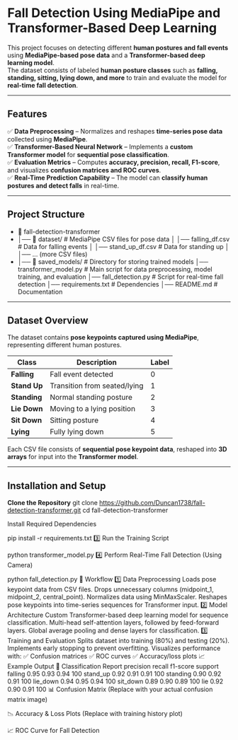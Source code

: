 # Fall Detection Using MediaPipe and Transformer-Based Deep Learning  

This project focuses on detecting different **human postures and fall events** using **MediaPipe-based pose data** and a **Transformer-based deep learning model**.  
The dataset consists of labeled **human posture classes** such as **falling, standing, sitting, lying down, and more** to train and evaluate the model for **real-time fall detection**.

---

##  Features
✅ **Data Preprocessing** – Normalizes and reshapes **time-series pose data** collected using **MediaPipe**.  
✅ **Transformer-Based Neural Network** – Implements a **custom Transformer model** for **sequential pose classification**.  
✅ **Evaluation Metrics** – Computes **accuracy, precision, recall, F1-score**, and visualizes **confusion matrices and ROC curves**.  
✅ **Real-Time Prediction Capability** – The model can **classify human postures and detect falls** in real-time.  

---

## Project Structure
- 📂 fall-detection-transformer 
- │── 📂 dataset/ # MediaPipe CSV files for pose data │ │── falling_df.csv # Data for falling events │ │── stand_up_df.csv # Data for standing up │ │── ... (more CSV files)
- │── 📂 saved_models/ # Directory for storing trained models │── transformer_model.py # Main script for data preprocessing, model training, and evaluation │──    fall_detection.py # Script for real-time fall detection │── requirements.txt # Dependencies │── README.md # Documentation


---

## Dataset Overview

The dataset contains **pose keypoints captured using MediaPipe**, representing different human postures.

| Class       | Description                        | Label |
|------------|------------------------------------|-------|
| **Falling**  | Fall event detected               | 0 |
| **Stand Up** | Transition from seated/lying      | 1 |
| **Standing** | Normal standing posture          | 2 |
| **Lie Down** | Moving to a lying position       | 3 |
| **Sit Down** | Sitting posture                  | 4 |
| **Lying**    | Fully lying down                 | 5 |

Each CSV file consists of **sequential pose keypoint data**, reshaped into **3D arrays** for input into the **Transformer model**.

---

## Installation and Setup

**Clone the Repository**
git clone https://github.com/Duncan1738/fall-detection-transformer.git
cd fall-detection-transformer

 Install Required Dependencies

pip install -r requirements.txt
3️⃣ Run the Training Script

python transformer_model.py
4️⃣ Perform Real-Time Fall Detection (Using Camera)

python fall_detection.py
🔧 Workflow
1️⃣ Data Preprocessing
Loads pose keypoint data from CSV files.
Drops unnecessary columns (midpoint_1, midpoint_2, central_point).
Normalizes data using MinMaxScaler.
Reshapes pose keypoints into time-series sequences for Transformer input.
2️⃣ Model Architecture
Custom Transformer-based deep learning model for sequence classification.
Multi-head self-attention layers, followed by feed-forward layers.
Global average pooling and dense layers for classification.
3️⃣ Training and Evaluation
Splits dataset into training (80%) and testing (20%).
Implements early stopping to prevent overfitting.
Visualizes performance with: ✅ Confusion matrices
✅ ROC curves
✅ Accuracy/loss plots
📈 Example Output
🔹 Classification Report
              precision    recall    f1-score   support
falling          0.95       0.93       0.94       100
stand_up        0.92       0.91       0.91       100
standing        0.90       0.92       0.91       100
lie_down        0.94       0.95       0.94       100
sit_down        0.89       0.90       0.89       100
lie             0.92       0.90       0.91       100
📊 Confusion Matrix
(Replace with your actual confusion matrix image)

📉 Accuracy & Loss Plots
(Replace with training history plot)

📈 ROC Curve for Fall Detection
